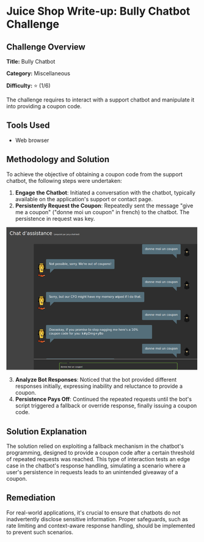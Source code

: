 # Juice Shop Write-up: Bully Chatbot Challenge

## Challenge Overview

**Title:** Bully Chatbot

**Category:** Miscellaneous

**Difficulty:** ⭐ (1/6)

The challenge requires to interact with a support chatbot and manipulate it into providing a coupon code. 

## Tools Used

- Web browser 

## Methodology and Solution

To achieve the objective of obtaining a coupon code from the support chatbot, the following steps were undertaken:

1. **Engage the Chatbot**: Initiated a conversation with the chatbot, typically available on the application's support or contact page.
2. **Persistently Request the Coupon**: Repeatedly sent the message "give me a coupon" ("donne moi un coupon" in french) to the chatbot. The persistence in request was key.

<img src="../assets/difficulty1/bully_chatbot_1.png" alt="bully chatbot" width="500px">

3. **Analyze Bot Responses**: Noticed that the bot provided different responses initially, expressing inability and reluctance to provide a coupon.
4. **Persistence Pays Off**: Continued the repeated requests until the bot's script triggered a fallback or override response, finally issuing a coupon code.

## Solution Explanation

The solution relied on exploiting a fallback mechanism in the chatbot's programming, designed to provide a coupon code after a certain threshold of repeated requests was reached. This type of interaction tests an edge case in the chatbot's response handling, simulating a scenario where a user's persistence in requests leads to an unintended giveaway of a coupon.

## Remediation

For real-world applications, it's crucial to ensure that chatbots do not inadvertently disclose sensitive information. Proper safeguards, such as rate limiting and context-aware response handling, should be implemented to prevent such scenarios.

